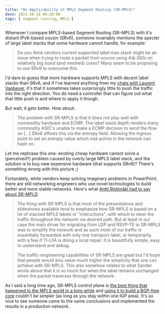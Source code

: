 ```yaml
---
title: "On Applicability of MPLS Segment Routing (SR-MPLS)"
date: 2022-10-18 06:28:00
tags: [ segment routing, MPLS ]
---
```

Whenever I compare MPLS-based Segment Routing (SR-MPLS) with it's distant IPv6-based cousin (SRv6), someone invariably mentions the specter of large label stacks that some hardware cannot handle, for example:

> Do you think vendors current supported label max stack might be an issue when trying to route a packet from source using Adj-SIDs on relatively big sized (and meshed) cores? Many seem to be proposing to use SRv6 to overcome this.

I'd dare to guess that more hardware supports MPLS with decent label stacks than SRv6, and if I've learned anything from my [chats with Laurent Vanbever](https://blog.ipspace.net/2015/11/fibbing-ospf-based-traffic-engineering.html), it's that it sometimes takes surprisingly little to push the traffic into the right direction. You do need a controller that can figure out what that little push is and where to apply it though.
<!--more-->
But wait, it gets better. How about:

> The problem with SR-MPLS is that it does not play well with commodity hardware and ECMP. The label stack depth renders many commodity ASIC's unable to make a ECMP decision to send the flow on [...] SRv6 offsets this via the entropy field. Allowing the ingress point to set an entropy value which mid-points in the network can hash on.

Let me rephrase this one: existing cheap hardware cannot solve a (perceived?) problem caused by overly large MPLS label stack, and the solution is to buy new expensive hardware (that supports SRv6)? There's something wrong with this picture ;)

Fortunately, while vendors keep solving imaginary problems in PowerPoint, there are still networking engineers who use novel technologies to build better and more stable networks. Here's what [Antti Ristimäki had to say about SR-MPLS](https://blog.ipspace.net/2022/09/greenfield-sr-mpls-srv6.html#1391):

> The thing with SR-MPLS is that most of the presentations and slideshows available tend to emphasize how SR-MPLS is based on a lot of stacked MPLS labels or "instructions", with which to steer the traffic throughout the network via desired path. But at least in our case the main driver for migrating from LDP and RSVP-TE to SR-MPLS was to simplify the network and as such most of our traffic is essentially forwarded with only one transport label, or temporarily with a few if TI-LFA is doing a local repair. It is beautifully simple, easy to understand and debug.
>
> The traffic-engineering capabilities of SR-MPLS are great but I'd hope that people would also value much higher the simplicity that one can achieve with SR-MPLS. This also somehow relates to what Sander wrote above that it is so much fun when the label remains unchanged when the packet traverses through the network.

As I said a long time ago, SR-MPLS control plane is [the best thing that happened to the MPLS world in a long while](https://blog.ipspace.net/2019/04/why-is-mpls-segment-routing-better-than.html) and [using it to build a BGP-free core](https://blog.ipspace.net/2021/05/segment-routing-mpls-bgp-free-core.html) couldn't be simpler (as long as you stay within one IGP area). It's so nice to see someone came to the same conclusions and implemented the results in a production network.
